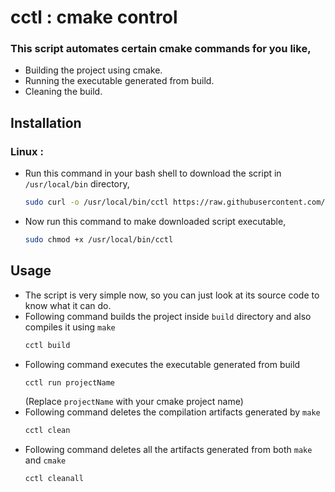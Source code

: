 # cctl : cmake control

### This script automates certain cmake commands for you like,
- Building the project using cmake.
- Running the executable generated from build.
- Cleaning the build.

## Installation
### Linux :
- Run this command in your bash shell to download the script in `/usr/local/bin` directory,
  ```bash
  sudo curl -o /usr/local/bin/cctl https://raw.githubusercontent.com/dhruv-dhaduk/cctl/main/cctl.sh
  ```
- Now run this command to make downloaded script executable,
  ```bash
  sudo chmod +x /usr/local/bin/cctl
  ```

## Usage
- The script is very simple now, so you can just look at its source code to know what it can do.
- Following command builds the project inside `build` directory and also compiles it using `make`
  ```bash
  cctl build
  ```
- Following command executes the executable generated from build
  ```bash
  cctl run projectName
  ```
  (Replace `projectName` with your cmake project name)
- Following command deletes the compilation artifacts generated by `make`
  ```bash
  cctl clean
  ```
- Following command deletes all the artifacts generated from both `make` and `cmake`
  ```bash
  cctl cleanall
  ```
